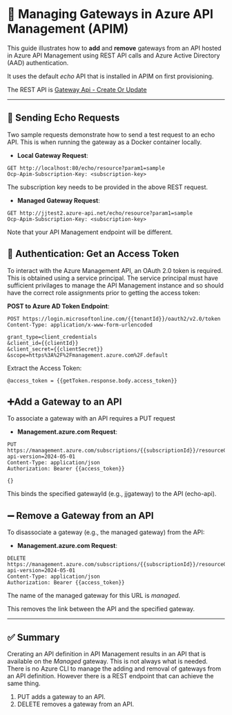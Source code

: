 # 🧭 Managing Gateways in Azure API Management (APIM)

This guide illustrates how to **add** and **remove** gateways from an API hosted in Azure API Management using REST API calls and Azure Active Directory (AAD) authentication.

It uses the default *echo* API that is installed in APIM on first provisioning.

The REST API is [Gateway Api - Create Or Update](https://learn.microsoft.com/en-us/rest/api/apimanagement/gateway-api/create-or-update?view=rest-apimanagement-2024-05-01&tabs=HTTP)

---


## 🔁 Sending Echo Requests

Two sample requests demonstrate how to send a test request to an echo API. This is when running the gateway as a Docker container locally.

- **Local Gateway Request**:
```http
GET http://localhost:80/echo/resource?param1=sample
Ocp-Apim-Subscription-Key: <subscription-key>
```
The subscription key needs to be provided in the above REST request.

- **Managed Gateway Request**:
```http
GET http://jjtest2.azure-api.net/echo/resource?param1=sample
Ocp-Apim-Subscription-Key: <subscription-key>
```
Note that your API Management endpoint will be different.

## 🔐 Authentication: Get an Access Token
To interact with the Azure Management API, an OAuth 2.0 token is required. This is obtained using a service principal. The service principal must have sufficient privilages to manage the API Management instance and so should have the correct role assignments prior to getting the access token:

**POST to Azure AD Token Endpoint**:
```http
POST https://login.microsoftonline.com/{{tenantId}}/oauth2/v2.0/token
Content-Type: application/x-www-form-urlencoded

grant_type=client_credentials
&client_id={{clientId}}
&client_secret={{clientSecret}}
&scope=https%3A%2F%2Fmanagement.azure.com%2F.default
```

Extract the Access Token:
```http
@access_token = {{getToken.response.body.access_token}}
```

## ➕Add a Gateway to an API
To associate a gateway with an API requires a PUT request

- **Management.azure.com Request**:
```http
PUT https://management.azure.com/subscriptions/{{subscriptionId}}/resourceGroups/{{resourceGroupName}}/providers/Microsoft.ApiManagement/service/{{serviceName}}/gateways/{{gatewayId}}/apis/{{apiId}}?api-version=2024-05-01
Content-Type: application/json
Authorization: Bearer {{access_token}}

{}
```

This binds the specified gatewayId (e.g., jjgateway) to the API (echo-api).

## ➖ Remove a Gateway from an API
To disassociate a gateway (e.g., the managed gateway) from the API:

- **Management.azure.com Request**:
```http
DELETE https://management.azure.com/subscriptions/{{subscriptionId}}/resourceGroups/{{resourceGroupName}}/providers/Microsoft.ApiManagement/service/{{serviceName}}/gateways/{{managedGatewayId}}/apis/{{apiId}}?api-version=2024-05-01
Content-Type: application/json
Authorization: Bearer {{access_token}}
```
The name of the managed gateway for this URL is *managed*.

This removes the link between the API and the specified gateway.

---

## ✅ Summary
Crerating an API definition in API Management results in an API that is available on the *Managed* gateway. This is not always what is needed. 
There is no Azure CLI to manage the adding and removal of gateways from an API definition. However there is a REST endpoint that can achieve the same thing.

1. PUT adds a gateway to an API.
2. DELETE removes a gateway from an API.
